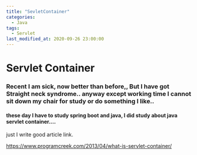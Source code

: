 ```yaml
---
title: "SevletContainer"
categories:
  - Java
tags:
  - Servlet
last_modified_at: 2020-09-26 23:00:00
---
```


# Servlet Container

### Recent I am sick, now better than before,, But I have got Straight neck syndrome.. anyway except working time I cannot sit down my chair for study or do something I like..<br>

#### these day I have to study spring boot and java, I did study about java servlet container....

just I write good article link.

https://www.programcreek.com/2013/04/what-is-servlet-container/
